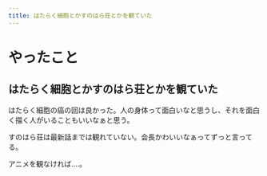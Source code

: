 ```yaml
---
title: はたらく細胞とかすのはら荘とかを観ていた
---
```


# やったこと

## はたらく細胞とかすのはら荘とかを観ていた

はたらく細胞の癌の回は良かった。人の身体って面白いなと思うし、それを面白く描く人がいることもいいなぁと思う。

すのはら荘は最新話までは観れていない。会長かわいいなぁってずっと言ってる。

アニメを観なければ‥‥。
